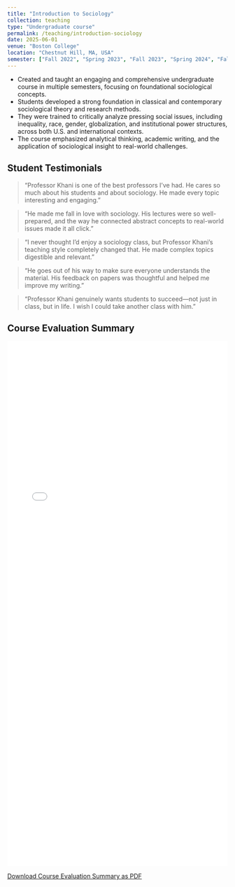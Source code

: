```yaml
---
title: "Introduction to Sociology"
collection: teaching
type: "Undergraduate course"
permalink: /teaching/introduction-sociology
date: 2025-06-01
venue: "Boston College"
location: "Chestnut Hill, MA, USA"
semester: ["Fall 2022", "Spring 2023", "Fall 2023", "Spring 2024", "Fall 2024"]
---
```


- Created and taught an engaging and comprehensive undergraduate course in multiple semesters, focusing on foundational sociological concepts.
- Students developed a strong foundation in classical and contemporary sociological theory and research methods.
- They were trained to critically analyze pressing social issues, including inequality, race, gender, globalization, and institutional power structures, across both U.S. and international contexts.
- The course emphasized analytical thinking, academic writing, and the application of sociological insight to real-world challenges.

## Student Testimonials

> “Professor Khani is one of the best professors I’ve had. He cares so much about his students and about sociology. He made every topic interesting and engaging.”

> “He made me fall in love with sociology. His lectures were so well-prepared, and the way he connected abstract concepts to real-world issues made it all click.”

> “I never thought I’d enjoy a sociology class, but Professor Khani’s teaching style completely changed that. He made complex topics digestible and relevant.”

> “He goes out of his way to make sure everyone understands the material. His feedback on papers was thoughtful and helped me improve my writing.”

> “Professor Khani genuinely wants students to succeed—not just in class, but in life. I wish I could take another class with him.”

## Course Evaluation Summary

<iframe src="/files/Intro%20Sociology%20Dashboard.pdf" width="100%" height="1200px" frameborder="0">
  <p>Your browser does not support PDFs. 
  <a href="/files/Intro%20Sociology%20Dashboard.pdf">Download the PDF</a>.</p>
</iframe>

[Download Course Evaluation Summary as PDF](/files/Intro%20Sociology%20Dashboard.pdf)
